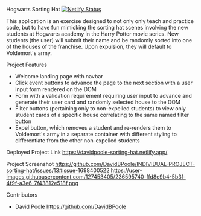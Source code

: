 Hogwarts Sorting Hat [![Netlify Status](https://api.netlify.com/api/v1/badges/ecb1d3e0-5a3b-41e9-a780-1c9b3887ae21/deploy-status)](https://app.netlify.com/sites/davidpoole-sorting-hat/deploys)

This application is an exercise designed to not only only teach and practice code, but to have fun mimicking the sorting hat scenes involving the new students at Hogwarts academy in the Harry Potter movie series. New students (the user) will submit their name and be randomly sorted into one of the houses of the franchise. Upon expulsion, they will default to Voldemort's army.

Project Features
- Welcome landing page with navbar
- Click event buttons to advance the page to the next section with a user input form rendered on the DOM
- Form with a validation requirement requiring user input to advance and generate their user card and randomly selected house to the DOM
- Filter buttons (pertaining only to non-expelled students) to view only student cards of a specific house correlating to the same named filter button
- Expel button, which removes a student and re-renders them to Voldemort's army in a separate container with different styling to differentiate from the other non-expelled students

Deployed Project Link
https://davidpoole-sorting-hat.netlify.app/

Project Screenshot
https://github.com/DavidBPoole/INDIVIDUAL-PROJECT-sorting-hat/issues/13#issue-1698400522
https://user-images.githubusercontent.com/127453405/236595740-ffd8e9b4-5b3f-4f9f-a3e6-7f43812e518f.png

Contributors
- David Poole https://github.com/DavidBPoole
